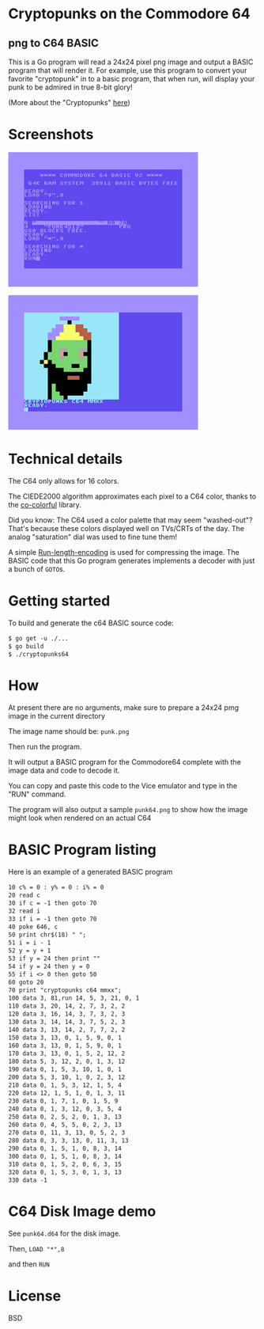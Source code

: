 Cryptopunks on the Commodore 64
========



png to C64 BASIC
-------
This is a Go program will read a 24x24 pixel png image and output a BASIC program that will render it.
For example, use this program to convert your favorite "cryptopunk" in to a basic program, that when run, will 
display your punk to be admired in true 8-bit glory!

(More about the "Cryptopunks" [here](https://www.larvalabs.com/cryptopunks))

Screenshots
=====


![loading and running](screen1.png)


![result](screen2.png)

Technical details
=======

The C64 only allows for 16 colors.

The CIEDE2000 algorithm approximates each pixel to a C64 color, 
thanks to the [co-colorful](https://github.com/lucasb-eyer/go-colorful) library.

Did you know: The C64 used a color palette that may seem "washed-out"? That's because 
these colors displayed well on TVs/CRTs of the day. The analog "saturation" dial was used to fine tune them! 

A simple [Run-length-encoding](https://en.wikipedia.org/wiki/Run-length_encoding) is used for compressing the image. 
The BASIC code that this Go program generates implements a decoder with just a bunch of `GOTO`s.

Getting started
====

To build and generate the c64 BASIC source code:

```
$ go get -u ./...
$ go build
$ ./cryptopunks64

```

How
===
At present there are no arguments, make sure to prepare a 24x24 pmg image in the current directory

The image name should be: `punk.png`

Then run the program.

It will output a BASIC program for the Commodore64 complete with the image data and code to decode it.

You can copy and paste this code to the Vice emulator and type in the "RUN" command.

The program will also output a sample `punk64.png` to show how the image might look when rendered on
an actual C64

BASIC Program listing
=======

Here is an example of a generated BASIC program

```
10 c% = 0 : y% = 0 : i% = 0
20 read c
30 if c = -1 then goto 70
32 read i
33 if i = -1 then goto 70
40 poke 646, c
50 print chr$(18) " ";
51 i = i - 1
52 y = y + 1
53 if y = 24 then print ""
54 if y = 24 then y = 0
55 if i <> 0 then goto 50
60 goto 20
70 print "cryptopunks c64 mmxx";
100 data 3, 81,run 14, 5, 3, 21, 0, 1
110 data 3, 20, 14, 2, 7, 3, 2, 2
120 data 3, 16, 14, 3, 7, 3, 2, 3
130 data 3, 14, 14, 3, 7, 5, 2, 3
140 data 3, 13, 14, 2, 7, 7, 2, 2
150 data 3, 13, 0, 1, 5, 9, 0, 1
160 data 3, 13, 0, 1, 5, 9, 0, 1
170 data 3, 13, 0, 1, 5, 2, 12, 2
180 data 5, 3, 12, 2, 0, 1, 3, 12
190 data 0, 1, 5, 3, 10, 1, 0, 1
200 data 5, 3, 10, 1, 0, 2, 3, 12
210 data 0, 1, 5, 3, 12, 1, 5, 4
220 data 12, 1, 5, 1, 0, 1, 3, 11
230 data 0, 1, 7, 1, 0, 1, 5, 9
240 data 0, 1, 3, 12, 0, 3, 5, 4
250 data 0, 2, 5, 2, 0, 1, 3, 13
260 data 0, 4, 5, 5, 0, 2, 3, 13
270 data 0, 11, 3, 13, 0, 5, 2, 3
280 data 0, 3, 3, 13, 0, 11, 3, 13
290 data 0, 1, 5, 1, 0, 8, 3, 14
300 data 0, 1, 5, 1, 0, 8, 3, 14
310 data 0, 1, 5, 2, 0, 6, 3, 15
320 data 0, 1, 5, 3, 0, 1, 3, 13
330 data -1
```

C64 Disk Image demo
====

See `punk64.d64` for the disk image.

Then, `LOAD "*",8`

and then `RUN`


License
===

BSD